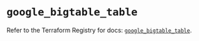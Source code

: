 # `google_bigtable_table`

Refer to the Terraform Registry for docs: [`google_bigtable_table`](https://registry.terraform.io/providers/hashicorp/google/5.37.0/docs/resources/bigtable_table).
